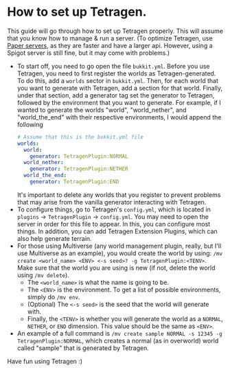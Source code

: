 # How to set up Tetragen.
This guide will go through how to set up Tetragen properly. This will assume that you know how to manage & run a server. (To optimize Tetragen, use [Paper servers](https://papermc.io), as they are faster and have a larger api. However, using a Spigot server is still fine, but it may come with problems.)
 - To start off, you need to go open the file `bukkit.yml`. Before you use Tetragen, you need to first register the worlds as Tetragen-generated.
   To do this, add a `worlds` sector in `bukkit.yml`. Then, for each world that you want to generate with Tetragen, add a section for that world. Finally, under that section, add a generator tag set the generator to Tetragen,  followed by the environment that you want to generate. For example, if I wanted to generate the worlds "world", "world_nether", and "world_the_end" with their respective environments, I would append the following
   ```yml
   # Assume that this is the bukkit.yml file
   worlds:
     world:
       generator: TetragenPlugin:NORMAL
     world_nether:
       generator: TetragenPlugin:NETHER  
     world_the_end:
       generator: TetragenPlugin:END
   ```
   It's important to delete any worlds that you register to prevent problems that may arise from the vanilla generator interacting with Tetragen.
 - To configure things, go to Tetragen's `config.yml`, which is located in `plugins` -> `TetragenPlugin` -> `config.yml`. You may need to open the server in order for this file to appear. In this, you can configure most things. In addition, you can add Tetragen Extension Plugins, which can also help generate terrain.
- For those using Multiverse (any world management plugin, really, but I'll use Multiverse as an example), you would create the world by using: 
`/mv create <world_name> <ENV> <-s seed>? -g TetragenPlugin:<TENV>`. Make sure that the world you are using is new (if not, delete the world using `/mv delete`). 
   - The `<world_name>` is what the name is going to be.
   - The `<ENV>` is the environment. To get a list of possible environments, simply do `/mv env`.
   - (Optional) The `<-s seed>` is the seed that the world will generate with.
   - Finally, the `<TENV>` is whether you will generate the world as a `NORMAL`, `NETHER`, or `END` dimension. This value should be the same as `<ENV>`.
 - An example of a full command is `/mv create sample NORMAL -s 12345 -g TetragenPlugin:NORMAL`, which creates a normal (as in overworld) world called "sample" that is generated by Tetragen. 

Have fun using Tetragen :)

